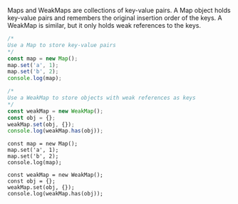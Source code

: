 Maps and WeakMaps are collections of key-value pairs. A Map object holds key-value pairs and remembers the original insertion order of the keys. A WeakMap is similar, but it only holds weak references to the keys.

```js
/*
Use a Map to store key-value pairs
*/
const map = new Map();
map.set('a', 1);
map.set('b', 2);
console.log(map);

/*
Use a WeakMap to store objects with weak references as keys
*/
const weakMap = new WeakMap();
const obj = {};
weakMap.set(obj, {});
console.log(weakMap.has(obj));
```

```solution
const map = new Map();
map.set('a', 1);
map.set('b', 2);
console.log(map);

const weakMap = new WeakMap();
const obj = {};
weakMap.set(obj, {});
console.log(weakMap.has(obj));
```